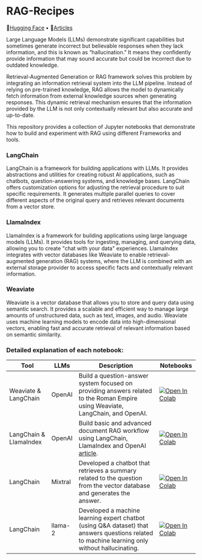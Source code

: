 # RAG-Recipes
<p>
  🤗<a href="https://huggingface.co/prsdm">Hugging Face</a> • 📝<a href="https://medium.com/@prasadmahamulkar">Articles</a>
</p>

Large Language Models (LLMs) demonstrate significant capabilities but sometimes generate incorrect but believable responses when they lack information, and this is known as “hallucination.” It means they confidently provide information that may sound accurate but could be incorrect due to outdated knowledge.

Retrieval-Augmented Generation or RAG framework solves this problem by integrating an information retrieval system into the LLM pipeline. Instead of relying on pre-trained knowledge, RAG allows the model to dynamically fetch information from external knowledge sources when generating responses. This dynamic retrieval mechanism ensures that the information provided by the LLM is not only contextually relevant but also accurate and up-to-date.

This repository provides a collection of Jupyter notebooks that demonstrate how to build and experiment with RAG using different Frameworks and tools.

### LangChain

LangChain is a framework for building applications with LLMs. It provides abstractions and utilities for creating robust AI applications, such as chatbots, question-answering systems, and knowledge bases. LangChain offers customization options for adjusting the retrieval procedure to suit specific requirements. It generates multiple parallel queries to cover different aspects of the original query and retrieves relevant documents from a vector store.

### LlamaIndex

LlamaIndex is a framework for building applications using large language models (LLMs). It provides tools for ingesting, managing, and querying data, allowing you to create "chat with your data" experiences. LlamaIndex integrates with vector databases like Weaviate to enable retrieval-augmented generation (RAG) systems, where the LLM is combined with an external storage provider to access specific facts and contextually relevant information.

### Weaviate

Weaviate is a vector database that allows you to store and query data using semantic search. It provides a scalable and efficient way to manage large amounts of unstructured data, such as text, images, and audio. Weaviate uses machine learning models to encode data into high-dimensional vectors, enabling fast and accurate retrieval of relevant information based on semantic similarity.

### Detailed explanation of each notebook:
| Tool                         | LLMs                      | Description                                                        | Notebooks |
|------------------------------|---------------------------|--------------------------------------------------------------------|-----------|
| Weaviate & LangChain       | OpenAI                    | Build a question-answer system focused on providing answers related to the Roman Empire using Weaviate, LangChain, and OpenAI.                | [![Open In Colab](https://colab.research.google.com/assets/colab-badge.svg)](https://colab.research.google.com/github/prsdm/Large-Language-Models/blob/main/RAG_using_LangChain_and_LlamaIndex.ipynb) |
| LangChain & LlamaIndex        | OpenAI                    | Build basic and advanced document RAG workflow using  LangChain, LlamaIndex and OpenAI <a href="https://medium.com/@prasadmahamulkar/introduction-to-retrieval-augmented-generation-rag-using-langchain-and-lamaindex-bd0047628e2a">article</a>.              | [![Open In Colab](https://colab.research.google.com/assets/colab-badge.svg)](https://colab.research.google.com/github/prsdm/Large-Language-Models/blob/main/RAG_using_LangChain_and_LlamaIndex.ipynb) |
| LangChain                   | Mixtral                   | Developed a chatbot that retrieves a summary related to the question from the vector database and generates the answer. | [![Open In Colab](https://colab.research.google.com/assets/colab-badge.svg)](https://colab.research.google.com/github/prasadmahamulkar/Large-Language-Models/blob/main/RAG_Mixtral_Model.ipynb) |
| LangChain                    | llama-2                   | Developed a machine learning expert chatbot (using Q&A dataset) that answers questions related to machine learning only without hallucinating. | [![Open In Colab](https://colab.research.google.com/assets/colab-badge.svg)](https://colab.research.google.com/github/prasadmahamulkar/Large-Language-Models/blob/main/RAG_Llama_2_Model.ipynb) |

